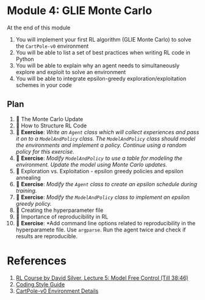 # Module 4: GLIE Monte Carlo

At the end of this module

1. You will implement your first RL algorithm (GLIE Monte Carlo) to solve the `CartPole-v0` environment
2. You will be able to list a set of best practices when writing RL code in Python
3. You will be able to explain why an agent needs to simultaneously explore and exploit to solve an environment
4. You will be able to integrate epsilon-greedy exploration/exploitation schemes in your code

## Plan

1. :movie_camera: The Monte Carlo Update
2. :movie_camera: How to Structure RL Code
3. :pencil: **Exercise**: *Write an `Agent` class which will collect experiences and pass it on to a `ModelAndPolicy` class.
The `ModelAndPolicy` class should model the environments and implement a policy. Continue using a 
random policy for this exercise.*
4. :pencil: **Exercise**: *Modify `ModelAndPolicy` to use a table for modeling the environment. Update the model using Monte
Carlo updates.*
5. :movie_camera: Exploration vs. Exploitation - epsilon greedy policies and epsilon annealing
6. :pencil: **Exercise**: *Modify the `Agent` class to create an epsilon schedule during training.*
7. :pencil: **Exercise**: *Modify the `ModelAndPolicy` class to implement an epsilon greedy policy.*
8. :movie_camera: Creating the hyperparameter file
9. :movie_camera: Importance of reproducibility in RL
10. :pencil: **Exercise**: *Add command line options related to reproducibility in the hyperparamete file. Use `argparse`. Run
the agent twice and check if results are reproducible.

# References

1. [RL Course by David Silver, Lecture 5: Model Free Control (Till 38:46)](https://www.youtube.com/watch?v=lfHX2hHRMVQ&t)
2. [Coding Style Guide](https://github.com/gutfeeling/practical_rl_for_coders/blob/master/style_guide.md)
3. [CartPole-v0 Environment Details](https://github.com/openai/gym/wiki/Leaderboard#cartpole-v0)
